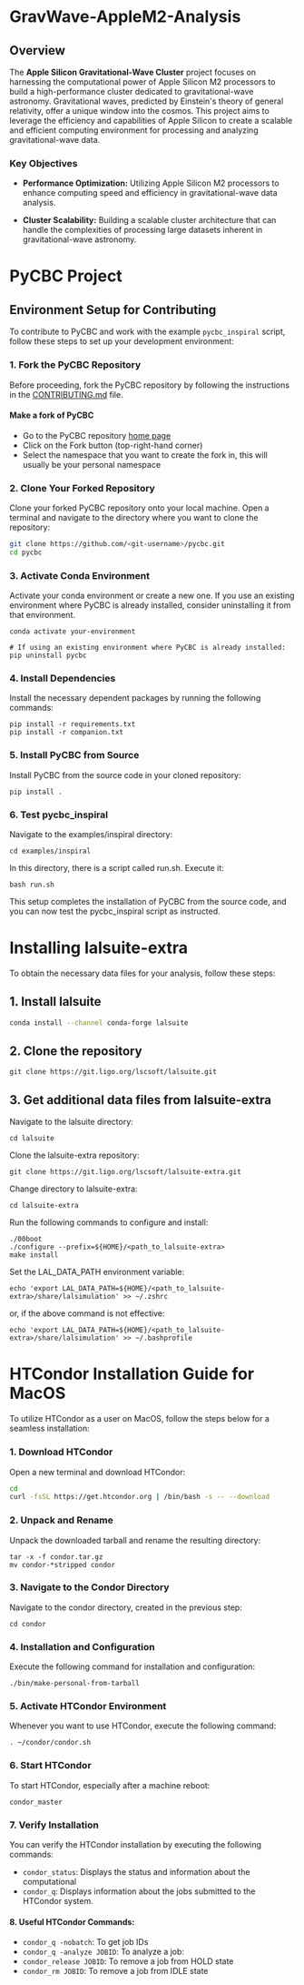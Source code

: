 # GravWave-AppleM2-Analysis

## Overview
The **Apple Silicon Gravitational-Wave Cluster** project focuses on harnessing the computational power of Apple Silicon M2 processors to build a high-performance cluster dedicated to gravitational-wave astronomy. Gravitational waves, predicted by Einstein's theory of general relativity, offer a unique window into the cosmos. This project aims to leverage the efficiency and capabilities of Apple Silicon to create a scalable and efficient computing environment for processing and analyzing gravitational-wave data.

### Key Objectives

- **Performance Optimization:** Utilizing Apple Silicon M2 processors to enhance computing speed and efficiency in gravitational-wave data analysis.

- **Cluster Scalability:** Building a scalable cluster architecture that can handle the complexities of processing large datasets inherent in gravitational-wave astronomy.

# PyCBC Project

## Environment Setup for Contributing

To contribute to PyCBC and work with the example `pycbc_inspiral` script, follow these steps to set up your development environment:

### 1. Fork the PyCBC Repository

Before proceeding, fork the PyCBC repository by following the instructions in the [CONTRIBUTING.md](https://github.com/gwastro/pycbc/blob/master/CONTRIBUTING.md#contributing-code) file.

#### Make a fork of PyCBC

- Go to the PyCBC repository [home page](https://github.com/gwastro/pycbc) <br>
- Click on the Fork button (top-right-hand corner) <br>
- Select the namespace that you want to create the fork in, this will usually be your personal namespace <br>

### 2. Clone Your Forked Repository

Clone your forked PyCBC repository onto your local machine. Open a terminal and navigate to the directory where you want to clone the repository:

```bash
git clone https://github.com/<git-username>/pycbc.git
cd pycbc
```

### 3. Activate Conda Environment

Activate your conda environment or create a new one. If you use an existing environment where PyCBC is already installed, consider uninstalling it from that environment.

```
conda activate your-environment

# If using an existing environment where PyCBC is already installed:
pip uninstall pycbc
```

### 4. Install Dependencies

Install the necessary dependent packages by running the following commands:

```
pip install -r requirements.txt
pip install -r companion.txt
```
### 5. Install PyCBC from Source

Install PyCBC from the source code in your cloned repository:

```
pip install .
```

### 6. Test pycbc_inspiral

Navigate to the examples/inspiral directory:

```
cd examples/inspiral
```

In this directory, there is a script called run.sh. Execute it:

```
bash run.sh
```

This setup completes the installation of PyCBC from the source code, and you can now test the pycbc_inspiral script as instructed.

# Installing lalsuite-extra

To obtain the necessary data files for your analysis, follow these steps:

## 1. Install lalsuite

```bash
conda install --channel conda-forge lalsuite
```
## 2. Clone the repository

```
git clone https://git.ligo.org/lscsoft/lalsuite.git
```

## 3. Get additional data files from lalsuite-extra

Navigate to the lalsuite directory:

```
cd lalsuite
```

Clone the lalsuite-extra repository:

```
git clone https://git.ligo.org/lscsoft/lalsuite-extra.git
```

Change directory to lalsuite-extra:

```
cd lalsuite-extra
```

Run the following commands to configure and install:

```
./00boot
./configure --prefix=${HOME}/<path_to_lalsuite-extra>
make install
```

Set the LAL_DATA_PATH environment variable:

```
echo 'export LAL_DATA_PATH=${HOME}/<path_to_lalsuite-extra>/share/lalsimulation' >> ~/.zshrc
```

or, if the above command is not effective:

```
echo 'export LAL_DATA_PATH=${HOME}/<path_to_lalsuite-extra>/share/lalsimulation' >> ~/.bashprofile
```

# HTCondor Installation Guide for MacOS

To utilize HTCondor as a user on MacOS, follow the steps below for a seamless installation:

### 1. Download HTCondor

Open a new terminal and download HTCondor:

```bash
cd
curl -fsSL https://get.htcondor.org | /bin/bash -s -- --download
```

### 2. Unpack and Rename

Unpack the downloaded tarball and rename the resulting directory:

```
tar -x -f condor.tar.gz
mv condor-*stripped condor
```

### 3. Navigate to the Condor Directory

Navigate to the condor directory, created in the previous step:

```
cd condor
```

### 4. Installation and Configuration

Execute the following command for installation and configuration:

```
./bin/make-personal-from-tarball
```

### 5. Activate HTCondor Environment

Whenever you want to use HTCondor, execute the following command:

```
. ~/condor/condor.sh
```

### 6. Start HTCondor

To start HTCondor, especially after a machine reboot:

```
condor_master
```

### 7. Verify Installation

You can verify the HTCondor installation by executing the following commands:

- `condor_status`: Displays the status and information about the computational
- `condor_q`: Displays information about the jobs submitted to the HTCondor system.

#### 8. Useful HTCondor Commands:

- `condor_q -nobatch`: To get job IDs
- `condor_q -analyze JOBID`: To analyze a job:
- `condor_release JOBID`: To remove a job from HOLD state
- `condor_rm JOBID`: To remove a job from IDLE state










